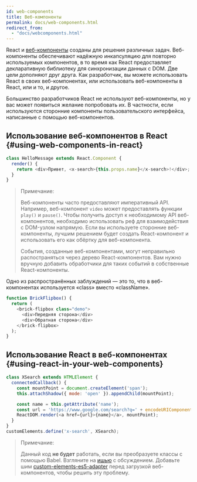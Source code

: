 ```yaml
---
id: web-components
title: Веб-компоненты
permalink: docs/web-components.html
redirect_from:
  - "docs/webcomponents.html"
---
```


React и [веб-компоненты](https://developer.mozilla.org/ru/docs/Web/Web_Components) созданы для решения различных задач. Веб-компоненты обеспечивают надёжную инкапсуляцию для повторно используемых компонентов, в то время как React предоставляет декларативную библиотеку для синхронизации данных c DOM. Две цели дополняют друг друга. Как разработчик, вы можете использовать React в своих веб-компонентах, или использовать веб-компоненты в React, или и то, и другое.

Большинство разработчиков React не используют веб-компоненты, но у вас может появиться желание попробовать их. В частности, если используются сторонние компоненты пользовательского интерфейса, написанные с помощью веб-компонентов.

## Использование веб-компонентов в React {#using-web-components-in-react}

```javascript
class HelloMessage extends React.Component {
  render() {
    return <div>Привет, <x-search>{this.props.name}</x-search>!</div>;
  }
}
```

> Примечание:
>
> Веб-компоненты часто предоставляют императивный API. Например, веб-компонент `video` может предоставлять функции `play()` и `pause()`. Чтобы получить доступ к необходимому API веб-компонентов, необходимо использовать реф для взаимодействия с DOM-узлом напрямую. Если вы используете сторонние веб-компоненты, лучшим решением будет создать React-компонент и использовать его как обёртку для веб-компонента.
>
> События, созданные веб-компонентами, могут неправильно распостраняться через дерево React-компонентов.
> Вам нужно вручную добавить обработчики для таких событий в собственные React-компоненты.

Одно из распространённых заблуждений — это то, что в веб-компонентах используется «class» вместо «className».

```javascript
function BrickFlipbox() {
  return (
    <brick-flipbox class="demo">
      <div>Передняя сторона</div>
      <div>Обратная сторона</div>
    </brick-flipbox>
  );
}
```

## Использование React в веб-компонентах {#using-react-in-your-web-components}

```javascript
class XSearch extends HTMLElement {
  connectedCallback() {
    const mountPoint = document.createElement('span');
    this.attachShadow({ mode: 'open' }).appendChild(mountPoint);

    const name = this.getAttribute('name');
    const url = 'https://www.google.com/search?q=' + encodeURIComponent(name);
    ReactDOM.render(<a href={url}>{name}</a>, mountPoint);
  }
}
customElements.define('x-search', XSearch);
```

>Примечание:
>
>Данный код **не будет** работать, если вы преобразуете классы с помощью Babel. Взгляните на [ишью](https://github.com/w3c/webcomponents/issues/587) с обсуждением.
>Добавьте шим [custom-elements-es5-adapter](https://github.com/webcomponents/webcomponentsjs#custom-elements-es5-adapterjs) перед загрузкой веб-компонентов, чтобы решить эту проблему.
